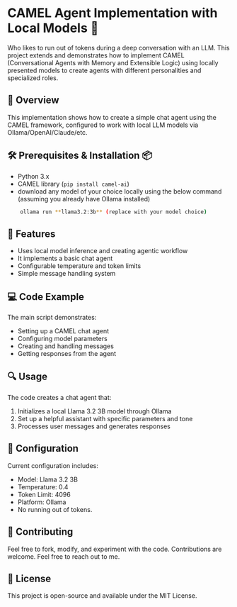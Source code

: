 # CAMEL Agent Implementation with Local Models 🤖
Who likes to run out of tokens during a deep conversation with an LLM. 
This project extends and demonstrates how to implement CAMEL (Conversational Agents with Memory and Extensible Logic) using locally presented models to create agents with different personalities and specialized roles.

## 🌟 Overview
This implementation shows how to create a simple chat agent using the CAMEL framework, configured to work with local LLM models via Ollama/OpenAI/Claude/etc.

## 🛠️ Prerequisites & Installation 📦 
- Python 3.x
- CAMEL library (`pip install camel-ai`)
- download any model of your choice locally using the below command (assuming you already have Ollama installed)
``` bash 
    ollama run **llama3.2:3b** (replace with your model choice)
```

## 🚀 Features
- Uses local model inference and creating agentic workflow
- It implements a basic chat agent
- Configurable temperature and token limits
- Simple message handling system

## 💻 Code Example
The main script demonstrates:
- Setting up a CAMEL chat agent
- Configuring model parameters
- Creating and handling messages
- Getting responses from the agent

## 🔍 Usage
The code creates a chat agent that:
1. Initializes a local Llama 3.2 3B model through Ollama
2. Set up a helpful assistant with specific parameters and tone
3. Processes user messages and generates responses

## 🔧 Configuration
Current configuration includes:
- Model: Llama 3.2 3B
- Temperature: 0.4
- Token Limit: 4096
- Platform: Ollama
- No running out of tokens.


## 🤝 Contributing
Feel free to fork, modify, and experiment with the code. Contributions are welcome.
Feel free to reach out to me. 

## 📄 License
This project is open-source and available under the MIT License.

